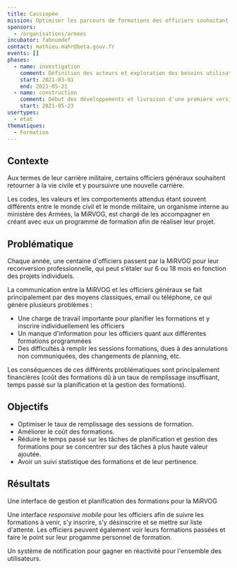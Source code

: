 ```yaml
---
title: Cassiopée
mission: Optimiser les parcours de formations des officiers souhaitant revenir à la vie civile
sponsors:
  - /organisations/armees
incubator: fabnumdef
contact: mathieu.mahr@beta.gouv.fr
events: []
phases:
  - name: investigation
    comment: Définition des acteurs et exploration des besoins utilisateurs. Réalisation de prototypes, tests utilisateurs, définition de la vision du projet et approfondissement des besoins du futur système.
    start: 2021-03-01
    end: 2021-05-21
  - name: construction
    comment: Début des développements et livraison d'une première version expérimentale le 6 juillet 2021. Récupérations des retours utilisateurs.
    start: 2021-05-23
usertypes:
  - etat
thematiques:
  - Formation
---
```

## Contexte

Aux termes de leur carrière militaire, certains officiers généraux souhaitent retourner à la vie civile et y poursuivre une nouvelle carrière.

Les codes, les valeurs et les comportements attendus étant souvent différents entre le monde civil et le monde militaire, un organisme interne au ministère des Armées, la MiRVOG, est chargé de les accompagner en créant avec eux un programme de formation afin de réaliser leur projet.

## Problématique

Chaque année, une centaine d'officiers passent par la MiRVOG pour leur reconversion professionnelle, qui peut s'étaler sur 6 ou 18 mois en fonction des projets individuels.

La communication entre la MiRVOG et les officiers généraux se fait principalement par des moyens classiques, email ou téléphone, ce qui génère plusieurs problèmes :
- Une charge de travail importante pour planifier les formations et y inscrire individuellement les officiers
- Un manque d'information pour les officiers quant aux différentes formations programmées
- Des difficultés à remplir les sessions formations, dues à des annulations non communiquées, des changements de planning, etc.

Les conséquences de ces différents problématiques sont principalement financières (coût des formations dû à un taux de remplissage insuffisant, temps passé sur la planification et la gestion des formations).


## Objectifs

* Optimiser le taux de remplissage des sessions de formation.
* Améliorer le coût des formations.
* Réduire le temps passé sur les tâches de planification et gestion des formations pour se concentrer sur des tâches à plus haute valeur ajoutée.
* Avoir un suivi statistique des formations et de leur pertinence.

## Résultats

Une interface de gestion et planification des formations pour la MiRVOG

Une interface _responsive mobile_ pour les officiers afin de suivre les formations à venir, s'y inscrire, s'y désinscrire et se mettre sur liste d'attente.
Les officiers peuvent également voir leurs formations passées et faire le point sur leur progamme personnel de formation.

Un système de notification pour gagner en réactivité pour l'ensemble des utilisateurs.